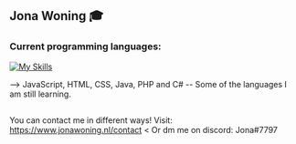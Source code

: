 ## Jona Woning 🎓

### Current programming languages:

[![My Skills](https://skills.thijs.gg/icons?i=js,html,css,java,php,c#&theme=light)](https://www.jonawoning.nl/about_me)

--> JavaScript, HTML, CSS, Java, PHP and C#
-- Some of the languages I am still learning.

##
You can contact me in different ways!
Visit: https://www.jonawoning.nl/contact <
Or dm me on discord: Jona#7797

